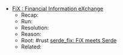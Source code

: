 ---
title: #format #trading
date: 2025-08-20 10:03:50 AM
starred: False
tags: trading, rust, format
body: |    
  - [FiX : Financial Information eXchange](https://wikipedia.org/wiki/Financial_Information_eXchange)
    - Recap:
    - Run:
    - Resolution:
    - Reason:
    - Root: #rust [serde_fix: FiX meets Serde](https://github.com/nappa85/serde_fix)
    - Related:
...